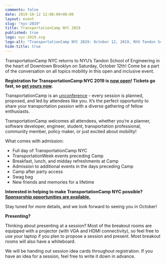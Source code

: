 ```yaml
---
comments: false
date: 2019-10-12 12:00:00+00:00
layout: event
slug: "nyc-2019"
title: TransportationCamp NYC 2019
published: true
logo: nyc-2019.svg
logo-alt: "TransportationCamp NYC 2019: October 12, 2019, NYU Tandon School of Engineering"
hide-title: true
---
```


TransportationCamp NYC returns to NYU’s Tandon School of Engineering in the heart of Downtown Brooklyn on Saturday, October 12th! Come be a part of the conversation on all topics mobility in this open and inclusive event. 

**Registration for TransportationCamp NYC 2019 is [now open](https://www.eventbrite.com/e/transportationcamp-nyc-2019-registration-71015712909?aff=web)! Tickets go fast, so [get yours now](https://www.eventbrite.com/e/transportationcamp-nyc-2019-registration-71015712909?aff=web).**

TransportationCamp is an [unconference](https://en.wikipedia.org/wiki/Unconference) - every session is planned, proposed, and led by attendees like you. It’s the perfect opportunity to share your transportation passion with a diverse gathering of fellow enthusiasts. 

TransportationCamp welcomes all attendees, whether you’re a planner, software developer, engineer, student, transportation professional, community member, policy maker, or just excited about mobility!

What comes with admission:

* Full day of TransportationCamp NYC
* TransportationWeek events preceding Camp
* Breakfast, lunch, and midday refreshments at Camp
* Admission to additional events in the days preceding Camp
* Camp after party access
* Swag bag
* New friends and memories for a lifetime

**Interested in helping to make TransportationCamp NYC possible? [Sponsorship opportunities are available.](SponsorshipTransportationCampNYC.pdf)**

Stay tuned for more details, and we look forward to seeing you in October!

**Presenting?**

Thinking about presenting at a session? Most of the breakout rooms are equipped with a projector (with VGA and HDMI connectivity), so feel free to use your laptop if you plan to propose a session and present.  Most breakout rooms will also have a whiteboard.

We will be handing out session idea cards throughout registration. If you have an idea for a session, feel free to write it down in advance.

<style type="text/css">
.sponsors {
  text-align: center;
}

.sponsor {
  display: inline-block;
  padding: 0.5em;
  vertical-align: middle;
}

.platinum .sponsor {
  max-width: 600px;
}

.gold .sponsor {
  max-width: 250px;
}

.silver .sponsor {
  max-width: 200px;
}

.bronze .sponsor {
  max-width: 175px;
}
</style>
